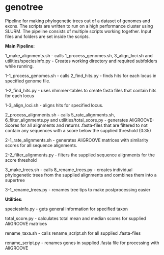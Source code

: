# genotree

Pipeline for making phylogenetic trees out of a dataset of genomes and exons. The scripts are written to run on a high performance cluster using SLURM.
The pipeline consists of multiple scripts working together. Input files and folders are set inside the scripts.

**Main Pipeline:**

1_make_alignments.sh
    - calls 1_process_genomes.sh, 3_align_loci.sh and utilities/speciesinfo.py
    - Creates working directory and required subfolders while running.

1-1_process_genomes.sh
    - calls 2_find_hits.py
    - finds hits for each locus in specified genome file.

1-2_find_hits.py
    - uses nhmmer-tables to create fasta files that contain hits for each locus

1-3_align_loci.sh
    - aligns hits for specified locus.

2_process_alignments.sh
    - calls 5_rate_alignments.sh, 6_filter_alignments.py and utilities/total_score.py
    - generates AliGROOVE-Scores for all alignments and returns .fasta-files that are filtered to not contain any sequences with a score below the supplied threshold (0.35)

2-1_rate_alignments.sh
    - generates AliGROOVE matrices with similarity scores for all sequence alignments.

2-2_filter_alignments.py
    - filters the supplied sequence alignments for the score threshold

3_make_trees.sh
    - calls 8_rename_trees.py
    - creates individual phylogenetic trees from the supplied alignments and combines them into a supertree

3-1_rename_trees.py
    - renames tree tips to make postprocessing easier


**Utilities:**

speciesinfo.py - gets general information for specified taxon

total_score.py - calculates total mean and median scores for supplied AliGROOVE matrices

rename_taxa.sh - calls rename_script.sh for all supplied .fasta-files

rename_script.py - renames genes in supplied .fasta file for processing with AliGROOVE
